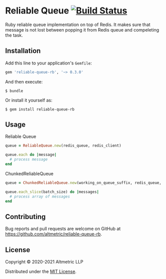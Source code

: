 # Reliable Queue [![Build Status](https://api.travis-ci.com/altmetric/reliable-queue-rb.svg?branch=main)](https://travis-ci.com/github/altmetric/reliable-queue-rb)

Ruby reliable queue implementation on top of Redis. It makes sure that message is not lost between popping it from Redis queue and compeleting the task.

## Installation

Add this line to your application's `Gemfile`:

```ruby
gem 'reliable-queue-rb', '~> 0.3.0'
```

And then execute:

    $ bundle

Or install it yourself as:

    $ gem install reliable-queue-rb

## Usage
Reliable Queue
```ruby
queue = ReliableQueue.new(redis_queue, redis_client)

queue.each do |message|
  # process message
end
```

ChunkedReliableQueue
```ruby
queue = ChunkedReliableQueue.new(working_on_queue_suffix, redis_queue, redis_client)

queue.each_slice(batch_size) do |messages|
  # process array of messages
end
```

## Contributing

Bug reports and pull requests are welcome on GitHub at https://github.com/altmetric/reliable-queue-rb.

## License

Copyright © 2020-2021 Altmetric LLP

Distributed under the [MIT License](http://opensource.org/licenses/MIT).

